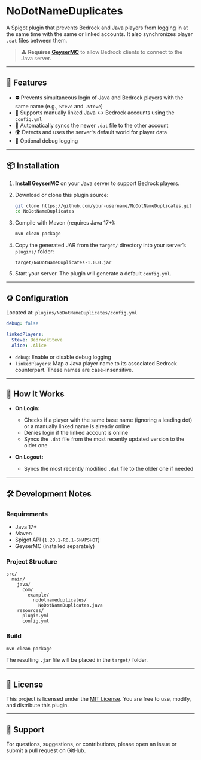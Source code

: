 # NoDotNameDuplicates

A Spigot plugin that prevents Bedrock and Java players from logging in at the same time with the same or linked accounts. It also synchronizes player `.dat` files between them.

> ⚠️ **Requires [GeyserMC](https://geysermc.org/)** to allow Bedrock clients to connect to the Java server.

---

## 🔧 Features

- ⛔ Prevents simultaneous login of Java and Bedrock players with the same name (e.g., `Steve` and `.Steve`)
- 🔗 Supports manually linked Java ↔ Bedrock accounts using the `config.yml`
- 🔁 Automatically syncs the newer `.dat` file to the other account
- 🌍 Detects and uses the server's default world for player data
- 🐞 Optional debug logging

---

## 📦 Installation

1. **Install GeyserMC** on your Java server to support Bedrock players.
2. Download or clone this plugin source:

   ```bash
   git clone https://github.com/your-username/NoDotNameDuplicates.git
   cd NoDotNameDuplicates
   ```

3. Compile with Maven (requires Java 17+):

   ```bash
   mvn clean package
   ```

4. Copy the generated JAR from the `target/` directory into your server’s `plugins/` folder:

   ```
   target/NoDotNameDuplicates-1.0.0.jar
   ```

5. Start your server. The plugin will generate a default `config.yml`.

---

## ⚙️ Configuration

Located at: `plugins/NoDotNameDuplicates/config.yml`

```yaml
debug: false

linkedPlayers:
  Steve: BedrockSteve
  Alice: .Alice
```

- `debug`: Enable or disable debug logging
- `linkedPlayers`: Map a Java player name to its associated Bedrock counterpart. These names are case-insensitive.

---

## 🧠 How It Works

- **On Login:**
  - Checks if a player with the same base name (ignoring a leading dot) or a manually linked name is already online
  - Denies login if the linked account is online
  - Syncs the `.dat` file from the most recently updated version to the older one

- **On Logout:**
  - Syncs the most recently modified `.dat` file to the older one if needed

---

## 🛠 Development Notes

### Requirements

- Java 17+
- Maven
- Spigot API (`1.20.1-R0.1-SNAPSHOT`)
- GeyserMC (installed separately)

### Project Structure

```
src/
  main/
    java/
      com/
        example/
          nodotnameduplicates/
            NoDotNameDuplicates.java
    resources/
      plugin.yml
      config.yml
```

### Build

```bash
mvn clean package
```

The resulting `.jar` file will be placed in the `target/` folder.

---

## 📜 License

This project is licensed under the [MIT License](LICENSE). You are free to use, modify, and distribute this plugin.

---

## 🙋 Support

For questions, suggestions, or contributions, please open an issue or submit a pull request on GitHub.
